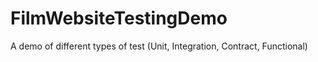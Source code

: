# FilmWebsiteTestingDemo
A demo of different types of test (Unit, Integration, Contract, Functional)
